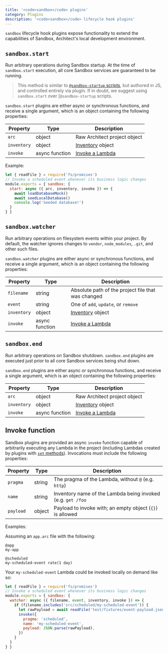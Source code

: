 ```yaml
---
title: '<code>sandbox</code> plugins'
category: Plugins
description: '<code>sandbox</code> lifecycle hook plugins'
---
```


`sandbox` lifecycle hook plugins expose functionality to extend the capabilities of Sandbox, Architect's local development environment.


## `sandbox.start`

Run arbitrary operations during Sandbox startup. At the time of `sandbox.start` execution, all core Sandbox services are guaranteed to be running.

> This method is similar to [`@sandbox-startup` scripts](/docs/en/reference/configuration/local-preferences#%40sandbox-startup), but authored in JS, and controlled entirely via plugin. If in doubt, we suggest using `sandbox.start` over [`@sandbox-startup` scripts.

`sandbox.start` plugins are either async or synchronous functions, and receive a single argument, which is an object containing the following properties:

| Property    | Type            | Description                         |
|-------------|-----------------|------------------------------------ |
| `arc`       | object          | Raw Architect project object        |
| `inventory` | object          | [Inventory](./inventory) object     |
| `invoke`    | async function  | [Invoke a Lambda](#invoke-function) |

Example:

```js
let { readFile } = require('fs/promises')
// Invoke a scheduled event whenever its business logic changes
module.exports = { sandbox: {
  start: async ({ arc, inventory, invoke }) => {
    await loadDatabaseMock()
    await seedLocalDatabase()
    console.log('Seeded database!')
  }
} }
```


## `sandbox.watcher`

Run arbitrary operations on filesystem events within your project. By default, the watcher ignores changes to `vendor`, `node_modules`, `.git`, and other such files.

`sandbox.watcher` plugins are either async or synchronous functions, and receive a single argument, which is an object containing the following properties:

| Property    | Type            | Description                                         |
|-------------|-----------------|-----------------------------------------------------|
| `filename`  | string          | Absolute path of the project file that was changed  |
| `event`     | string          | One of `add`, `update`, or `remove`                 |
| `inventory` | object          | [Inventory](./inventory) object                     |
| `invoke`    | async function  | [Invoke a Lambda](#invoke-function)                 |


## `sandbox.end`

Run arbitrary operations on Sandbox shutdown. `sandbox.end` plugins are executed just prior to all core Sandbox services being shut down.

`sandbox.end` plugins are either async or synchronous functions, and receive a single argument, which is an object containing the following properties:

| Property    | Type            | Description                         |
|-------------|-----------------|-------------------------------------|
| `arc`       | object          | Raw Architect project object        |
| `inventory` | object          | [Inventory](./inventory) object     |
| `invoke`    | async function  | [Invoke a Lambda](#invoke-function) |


## Invoke function

Sandbox plugins are provided an async `invoke` function capable of arbitrarily executing any Lambda in the project (including Lambdas created by plugins with [`set` methods](./set)). Invocations must include the following properties:

| Property  | Type    | Description                                                 |
|-----------|---------|-------------------------------------------------------------|
| `pragma`  | string  | The pragma of the Lambda, without `@` (e.g. `http`)         |
| `name`    | string  | Inventory name of the Lambda being invoked (e.g. `get /foo` |
| `payload` | object  | Payload to invoke with; an empty object (`{}`) is allowed   |

Examples:

Assuming an `app.arc` file with the following:

```arc
@app
my-app

@scheduled
my-scheduled-event rate(1 day)
```

Your `my-scheduled-event` Lambda could be invoked locally on demand like so:

```js
let { readFile } = require('fs/promises')
// Invoke a scheduled event whenever its business logic changes
module.exports = { sandbox: {
  watcher: async ({ filename, event, inventory, invoke }) => {
    if (filename.includes('src/scheduled/my-scheduled-event')) {
      let rawPayload = await readFile('test/fixtures/event-payload.json')
      invoke({
        pragma: 'scheduled',
        name: 'my-scheduled-event',
        payload: JSON.parse(rawPayload),
      })
    }
  }
} }
```

